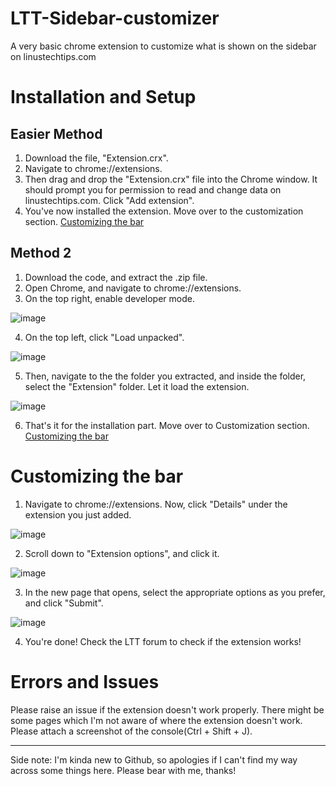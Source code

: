 # LTT-Sidebar-customizer

A very basic chrome extension to customize what is shown on the sidebar on linustechtips.com

# Installation and Setup
## Easier Method
1. Download the file, "Extension.crx".
2. Navigate to chrome://extensions.
3. Then drag and drop the "Extension.crx" file into the Chrome window. It should prompt you for permission to read and change data on linustechtips.com. Click "Add extension".
4. You've now installed the extension. Move over to the customization section. [Customizing the bar](https://github.com/RockSolid1106/LTT-Sidebar-customizer/blob/main/README.md#customizing-the-bar)



## Method 2
1. Download the code, and extract the .zip file.
2. Open Chrome, and navigate to chrome://extensions.
3. On the top right, enable developer mode.

![image](https://user-images.githubusercontent.com/84492239/138812513-55392678-fa16-4104-8a7b-c9db8c5ec8bf.png)

4. On the top left, click "Load unpacked".

![image](https://user-images.githubusercontent.com/84492239/138812532-dcec8e73-5496-4008-9737-0e1018e01b74.png)

5. Then, navigate to the the folder you extracted, and inside the folder, select the "Extension" folder. Let it load the extension.

![image](https://user-images.githubusercontent.com/84492239/138812632-2890408f-e1d9-432b-938e-37378d7c567b.png)

6. That's it for the installation part. Move over to Customization section. [Customizing the bar](https://github.com/RockSolid1106/LTT-Sidebar-customizer/blob/main/README.md#customizing-the-bar)

# Customizing the bar
1. Navigate to chrome://extensions. Now, click "Details" under the extension you just added.

![image](https://user-images.githubusercontent.com/84492239/138812790-72d753bc-c6c4-4a73-868c-a7b3d76129a8.png)

2. Scroll down to "Extension options", and click it.

![image](https://user-images.githubusercontent.com/84492239/138812988-a73ff769-8206-4af1-acf9-77fe64c75499.png)

3. In the new page that opens, select the appropriate options as you prefer, and click "Submit".

![image](https://user-images.githubusercontent.com/84492239/138813719-0b790266-38b6-42cc-9a10-516046229a41.png)

4. You're done! Check the LTT forum to check if the extension works!


# Errors and Issues
Please raise an issue if the extension doesn't work properly. There might be some pages which I'm not aware of where the extension doesn't work. Please attach a screenshot of the console(Ctrl + Shift + J).


---------------------------------
Side note: I'm kinda new to Github, so apologies if I can't find my way across some things here. Please bear with me, thanks!

